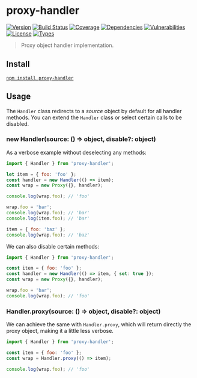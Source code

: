 # proxy-handler

[![Version](https://img.shields.io/npm/v/proxy-handler.svg)](https://www.npmjs.com/package/proxy-handler)
[![Build Status](https://img.shields.io/travis/rafamel/utils/master.svg)](https://travis-ci.org/rafamel/utils)
[![Coverage](https://img.shields.io/coveralls/rafamel/utils/master.svg)](https://coveralls.io/github/rafamel/utils)
[![Dependencies](https://img.shields.io/david/rafamel/utils.svg?path=packages%2Fproxy-handler)](https://david-dm.org/rafamel/utils.svg?path=packages%2Fproxy-handler)
[![Vulnerabilities](https://img.shields.io/snyk/vulnerabilities/npm/proxy-handler.svg)](https://snyk.io/test/npm/proxy-handler)
[![License](https://img.shields.io/github/license/rafamel/utils.svg)](https://github.com/rafamel/utils/blob/master/LICENSE)
[![Types](https://img.shields.io/npm/types/proxy-handler.svg)](https://www.npmjs.com/package/proxy-handler)

> Proxy object handler implementation.

## Install

[`npm install proxy-handler`](https://www.npmjs.com/package/proxy-handler)

## Usage

The `Handler` class redirects to a *source* object by default for all handler methods. You can extend the `Handler` class or select certain calls to be disabled.

### new Handler(source: () => object, disable?: object)

As a verbose example without deselecting any methods:

```javascript
import { Handler } from 'proxy-handler';

let item = { foo: 'foo' };
const handler = new Handler(() => item);
const wrap = new Proxy({}, handler);

console.log(wrap.foo); // 'foo'

wrap.foo = 'bar';
console.log(wrap.foo); // 'bar'
console.log(item.foo); // 'bar'

item = { foo: 'baz' };
console.log(wrap.foo); // 'baz'
```

We can also disable certain methods:

```javascript
import { Handler } from 'proxy-handler';

const item = { foo: 'foo' };
const handler = new Handler(() => item, { set: true });
const wrap = new Proxy({}, handler);

wrap.foo = 'bar';
console.log(wrap.foo); // 'foo'
```

### Handler.proxy(source: () => object, disable?: object)

We can achieve the same with `Handler.proxy`, which will return directly the proxy object, making it a little less verbose.

```javascript
import { Handler } from 'proxy-handler';

const item = { foo: 'foo' };
const wrap = Handler.proxy(() => item);

console.log(wrap.foo); // 'foo'
```

